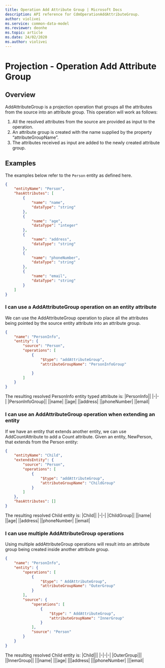 ```yaml
---
title: Operation Add Attribute Group | Microsoft Docs
description: API reference for CdmOperationAddAttributeGroup.
author: violivei
ms.service: common-data-model
ms.reviewer: deonhe 
ms.topic: article
ms.date: 24/02/2020
ms.author: violivei
---
```


# Projection - Operation Add Attribute Group

## Overview

AddAttributeGroup is a projection operation that groups all the attributes from the source into an attribute group. This operation will work as follows:  

1. All the resolved attributes from the source are provided as input to the operation.
1. An attribute group is created with the name supplied by the property “attributeGroupName”.
1. The attributes received as input are added to the newly created attribute group.

## Examples

The examples below refer to the `Person` entity as defined here.

```json
{
    "entityName": "Person",
    "hasAttributes": [
        {
            "name": "name",
            "dataType": "string"
        },
        {
            "name": "age",
            "dataType": "integer"
        },
        {
            "name": "address",
            "dataType": "string"
        },
        {
            "name": "phoneNumber",
            "dataType": "string"
        },
        {
            "name": "email",
            "dataType": "string"
        }
    ]
}
```

### I can use a AddAttributeGroup operation on an entity attribute

We can use the AddAttributeGroup operation to place all the attributes being pointed by the source entity attribute into an attribute group.

```json
{
    "name": "PersonInfo",
    "entity": {
        "source": "Person",
        "operations": [
            {
                "$type": "addAttributeGroup",
                "attributeGroupName": "PersonInfoGroup"

            }
        ]
    }
}
```

The resulting resolved PersonInfo entity typed attribute is:
|PersonInfo||
|-|-|
|PersonInfoGroup||
||name|
||age|
||address|
||phoneNumber|
||email|

### I can use an AddAttributeGroup operation when extending an entity

If we have an entity that extends another entity, we can use AddCountAttribute to add a Count attribute.
Given an entity, NewPerson, that extends from the Person entity:

```json
{
    "entityName": "Child",
    "extendsEntity": {
        "source": "Person",
        "operations": [
            {
                "$type": "addAttributeGroup",
                "attributeGroupName": "ChildGroup"
            }
        ]
    },
    "hasAttributes": []
}
```

The resulting resolved Child entity is:
|Child||
|-|-|
|ChildGroup||
||name|
||age|
||address|
||phoneNumber|
||email|

### I can use multiple AddAttributeGroup operations

Using multiple addAttributeGroup operations will result into an attribute group being created inside another attribute group.

```json
{
    "name": "PersonInfo",
    "entity": {
        "operations": [
            {
                "$type": " AddAttributeGroup",
                "attributeGroupName": "OuterGroup"
            }
        ],
        "source": {
            "operations": [
                {
                    "$type": " AddAttributeGroup",
                    "attributeGroupName": "InnerGroup"
                }
            ],
            "source": "Person"
        }
    }
}
```

The resulting resolved Child entity is:
|Child|||
|-|-|-|
|OuterGroup|||
||InnerGroup||
|||name|
|||age|
|||address|
|||phoneNumber|
|||email|
